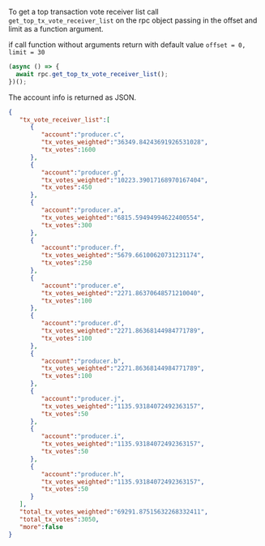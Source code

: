 To get a top transaction vote receiver list call `get_top_tx_vote_receiver_list` on the rpc object passing in the offset and limit as a function argument.

if call function without arguments return with default value `offset = 0, limit = 30`

```javascript
(async () => {
  await rpc.get_top_tx_vote_receiver_list();
})();
```

The account info is returned as JSON.
```json
{
   "tx_vote_receiver_list":[
      {
         "account":"producer.c",
         "tx_votes_weighted":"36349.84243691926531028",
         "tx_votes":1600
      },
      {
         "account":"producer.g",
         "tx_votes_weighted":"10223.39017168970167404",
         "tx_votes":450
      },
      {
         "account":"producer.a",
         "tx_votes_weighted":"6815.59494994622400554",
         "tx_votes":300
      },
      {
         "account":"producer.f",
         "tx_votes_weighted":"5679.66100620731231174",
         "tx_votes":250
      },
      {
         "account":"producer.e",
         "tx_votes_weighted":"2271.86370648571210040",
         "tx_votes":100
      },
      {
         "account":"producer.d",
         "tx_votes_weighted":"2271.86368144984771789",
         "tx_votes":100
      },
      {
         "account":"producer.b",
         "tx_votes_weighted":"2271.86368144984771789",
         "tx_votes":100
      },
      {
         "account":"producer.j",
         "tx_votes_weighted":"1135.93184072492363157",
         "tx_votes":50
      },
      {
         "account":"producer.i",
         "tx_votes_weighted":"1135.93184072492363157",
         "tx_votes":50
      },
      {
         "account":"producer.h",
         "tx_votes_weighted":"1135.93184072492363157",
         "tx_votes":50
      }
   ],
   "total_tx_votes_weighted":"69291.87515632268332411",
   "total_tx_votes":3050,
   "more":false
}
```